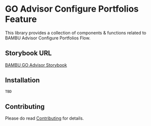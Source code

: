 # GO Advisor Configure Portfolios Feature

This library provides a collection of components & functions related to BAMBU Advisor Configure Portfolios Flow.

## Storybook URL

[BAMBU GO Advisor Storybook](https://go-advisor-storybook.bambu.life/)

## Installation

```bash
TBD
```

## Contributing

Please do read [Contributing](./CONTRIBUTING.md) for details.

